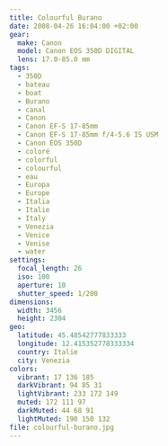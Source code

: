 ```yaml
---
title: Colourful Burano
date: 2008-04-26 16:04:00 +02:00
gear:
  make: Canon
  model: Canon EOS 350D DIGITAL
  lens: 17.0-85.0 mm
tags:
  - 350D
  - bateau
  - boat
  - Burano
  - canal
  - Canon
  - Canon EF-S 17-85mm
  - Canon EF-S 17-85mm f/4-5.6 IS USM
  - Canon EOS 350D
  - coloré
  - colorful
  - colourful
  - eau
  - Europa
  - Europe
  - Italia
  - Italie
  - Italy
  - Venezia
  - Venice
  - Venise
  - water
settings:
  focal_length: 26
  iso: 100
  aperture: 10
  shutter_speed: 1/200
dimensions:
  width: 3456
  height: 2304
geo:
  latitude: 45.48542777833333
  longitude: 12.415352778333334
  country: Italie
  city: Venezia
colors:
  vibrant: 17 136 185
  darkVibrant: 94 85 31
  lightVibrant: 233 172 149
  muted: 172 111 97
  darkMuted: 44 68 91
  lightMuted: 190 150 132
file: colourful-burano.jpg
---
```



